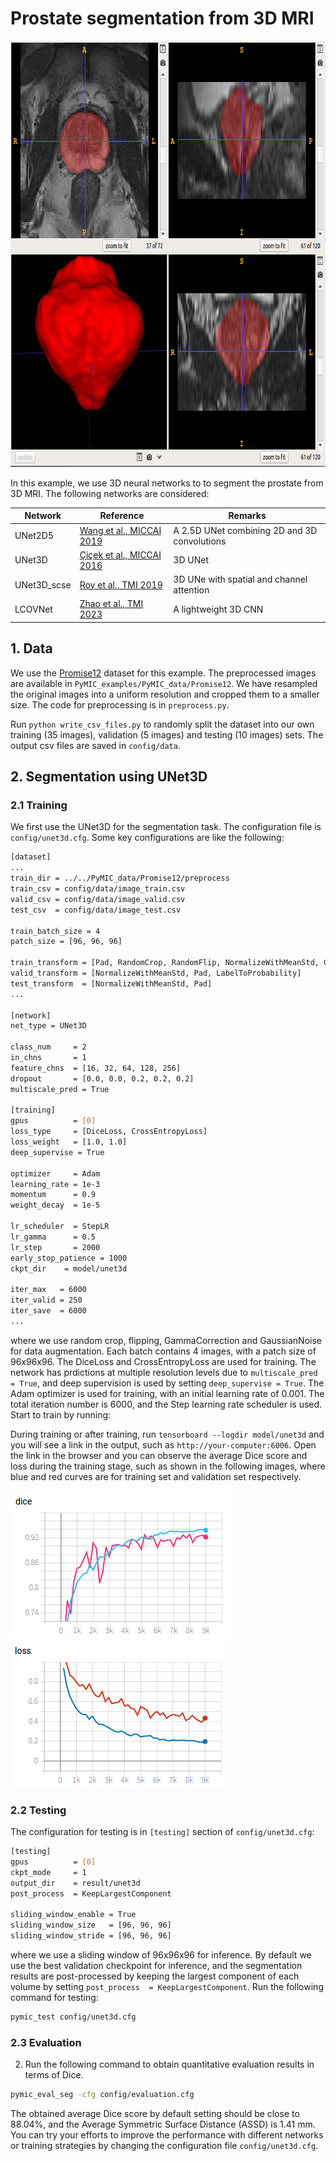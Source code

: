# Prostate segmentation from 3D MRI
<img src="./picture/seg_example.png" width="796" height="682"/> 

In this example, we use 3D neural networks to to segment the prostate from 3D MRI. 
The following networks are considered:

|Network  |Reference | Remarks|
|---|---| ---|
|UNet2D5 | [Wang et al., MICCAI 2019][unet2d5_paper]|  A 2.5D UNet combining 2D and 3D convolutions|
|UNet3D |[Çiçek et al., MICCAI 2016][unet3d_paper]| 3D UNet|
|UNet3D_scse |[Roy et al., TMI 2019][scse_paper]| 3D UNe with spatial and channel attention |
|LCOVNet| [Zhao et al., TMI 2023][lcovnet_paper]| A lightweight 3D CNN|

[unet2d5_paper]:https://link.springer.com/chapter/10.1007/978-3-030-32245-8_30
[unet3d_paper]:https://link.springer.com/chapter/10.1007/978-3-319-46723-8_49
[scse_paper]:https://ieeexplore.ieee.org/document/8447284
[lcovnet_paper]:https://ieeexplore.ieee.org/document/10083150/

## 1. Data 
We use the [Promise12][promise12_link] dataset for this example. The preprocessed images are available in `PyMIC_examples/PyMIC_data/Promise12`. We have resampled the original images into a uniform resolution and cropped them to a smaller size. The code for preprocessing is in  `preprocess.py`.

Run `python write_csv_files.py` to randomly split the dataset into our own training (35 images), validation (5 images) and testing (10 images) sets. The output csv files are saved in `config/data`.

[promise12_link]:https://promise12.grand-challenge.org/

## 2. Segmentation using UNet3D
### 2.1 Training
We first use the UNet3D for the segmentation task. The configuration file is `config/unet3d.cfg`. Some key configurations are like the following:

```bash
[dataset]
...
train_dir = ../../PyMIC_data/Promise12/preprocess
train_csv = config/data/image_train.csv
valid_csv = config/data/image_valid.csv
test_csv  = config/data/image_test.csv

train_batch_size = 4
patch_size = [96, 96, 96]

train_transform = [Pad, RandomCrop, RandomFlip, NormalizeWithMeanStd, GammaCorrection, GaussianNoise, LabelToProbability]
valid_transform = [NormalizeWithMeanStd, Pad, LabelToProbability]
test_transform  = [NormalizeWithMeanStd, Pad]
...

[network]
net_type = UNet3D

class_num     = 2
in_chns       = 1
feature_chns  = [16, 32, 64, 128, 256]
dropout       = [0.0, 0.0, 0.2, 0.2, 0.2]
multiscale_pred = True

[training]
gpus          = [0]
loss_type     = [DiceLoss, CrossEntropyLoss]
loss_weight   = [1.0, 1.0]
deep_supervise = True

optimizer     = Adam
learning_rate = 1e-3
momentum      = 0.9
weight_decay  = 1e-5

lr_scheduler  = StepLR
lr_gamma      = 0.5
lr_step       = 2000
early_stop_patience = 1000
ckpt_dir    = model/unet3d

iter_max   = 6000
iter_valid = 250
iter_save  = 6000
...
```

where we use random crop, flipping, GammaCorrection and GaussianNoise for data augmentation. Each batch contains 4 images, with a patch size of 96x96x96. The DiceLoss and CrossEntropyLoss are used for training. The network has prdictions at multiple resolution levels due to `multiscale_pred = True`, and deep supervision is used by setting `deep_supervise = True`. The Adam optimizer is used for training, with an initial learning rate of 0.001. The total iteration number is 6000, and the Step learning rate scheduler is used.  Start to train by running:
 

During training or after training, run `tensorboard --logdir model/unet3d` and you will see a link in the output, such as `http://your-computer:6006`. Open the link in the browser and you can observe the average Dice score and loss during the training stage, such as shown in the following images, where blue and red curves are for training set and validation set respectively. 

![avg_dice](./picture/train_avg_dice.png)
![avg_loss](./picture/train_avg_loss.png)

### 2.2 Testing 
The configuration for testing is in `[testing]` section of `config/unet3d.cfg`:

```bash
[testing]
gpus          = [0]
ckpt_mode     = 1
output_dir    = result/unet3d
post_process  = KeepLargestComponent

sliding_window_enable = True
sliding_window_size   = [96, 96, 96]
sliding_window_stride = [96, 96, 96]
```

where we use a sliding window of 96x96x96 for inference. By default we use the best validation checkpoint for inference, and the segmentation results are post-processed by keeping the largest component of each volume by setting `post_process  = KeepLargestComponent`. Run the following command for testing:

```bash
pymic_test config/unet3d.cfg
```

### 2.3 Evaluation
2. Run the following command to obtain quantitative evaluation results in terms of Dice. 

```bash
pymic_eval_seg -cfg config/evaluation.cfg
```

The obtained average Dice score by default setting should be close to 88.04%, and the Average Symmetric Surface Distance (ASSD) is 1.41 mm. You can try your efforts to improve the performance with different networks or training strategies by changing the configuration file `config/unet3d.cfg`.

